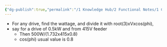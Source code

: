 ```yaml
---
{"dg-publish":true,"permalink":"/1 Knowledge Hub/2 Functional Notes/1 Career Notes/2 General Technical Notes/2 Power Plant Systems/Electrical Schemes and Systems/To find rated current/","noteIcon":""}
---
```


- For any drive, find the wattage, and divide it with root(3)xVxcos(phi),
- say for a drive of 0.5kW and from 415V feeder
	- Then 500W/(1.732x415x0.8)
	- cos(phi) usual value is 0.8